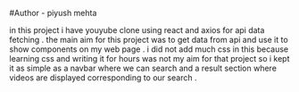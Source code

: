 #Author - piyush mehta

in this project i have youyube clone using react and axios for api data fetching .
the main aim for this project was to get data from api and use it to show components on my web page . i did not add much css in this because learning css and writing it for hours was not my aim for that project so i kept it as simple as a navbar where we can search and a result section where videos are displayed corresponding to our search . 

